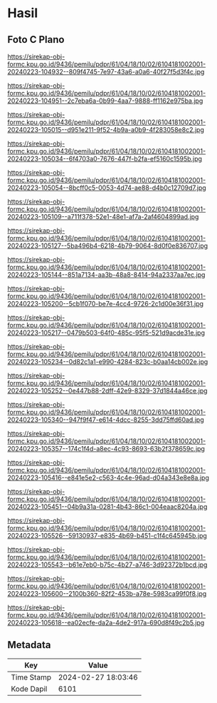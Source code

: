 # Hasil

## Foto C Plano

https://sirekap-obj-formc.kpu.go.id/9436/pemilu/pdpr/61/04/18/10/02/6104181002001-20240223-104932--809f4745-7e97-43a6-a0a6-40f27f5d3f4c.jpg

https://sirekap-obj-formc.kpu.go.id/9436/pemilu/pdpr/61/04/18/10/02/6104181002001-20240223-104951--2c7eba6a-0b99-4aa7-9888-ff1162e975ba.jpg

https://sirekap-obj-formc.kpu.go.id/9436/pemilu/pdpr/61/04/18/10/02/6104181002001-20240223-105015--d951e211-9f52-4b9a-a0b9-4f283058e8c2.jpg

https://sirekap-obj-formc.kpu.go.id/9436/pemilu/pdpr/61/04/18/10/02/6104181002001-20240223-105034--6f4703a0-7676-447f-b2fa-ef5160c1595b.jpg

https://sirekap-obj-formc.kpu.go.id/9436/pemilu/pdpr/61/04/18/10/02/6104181002001-20240223-105054--8bcff0c5-0053-4d74-ae88-d4b0c12709d7.jpg

https://sirekap-obj-formc.kpu.go.id/9436/pemilu/pdpr/61/04/18/10/02/6104181002001-20240223-105109--a711f378-52e1-48e1-af7a-2af4604899ad.jpg

https://sirekap-obj-formc.kpu.go.id/9436/pemilu/pdpr/61/04/18/10/02/6104181002001-20240223-105127--5ba496b4-6218-4b79-9064-8d0f0e836707.jpg

https://sirekap-obj-formc.kpu.go.id/9436/pemilu/pdpr/61/04/18/10/02/6104181002001-20240223-105144--851a7134-aa3b-48a8-8414-94a2337aa7ec.jpg

https://sirekap-obj-formc.kpu.go.id/9436/pemilu/pdpr/61/04/18/10/02/6104181002001-20240223-105200--5cb1f070-be7e-4cc4-9726-2c1d00e36f31.jpg

https://sirekap-obj-formc.kpu.go.id/9436/pemilu/pdpr/61/04/18/10/02/6104181002001-20240223-105217--0479b503-64f0-485c-95f5-521d9acde31e.jpg

https://sirekap-obj-formc.kpu.go.id/9436/pemilu/pdpr/61/04/18/10/02/6104181002001-20240223-105234--0d82c1a1-e990-4284-823c-b0aa14cb002e.jpg

https://sirekap-obj-formc.kpu.go.id/9436/pemilu/pdpr/61/04/18/10/02/6104181002001-20240223-105252--0e447b88-2dff-42e9-8329-37d1844a46ce.jpg

https://sirekap-obj-formc.kpu.go.id/9436/pemilu/pdpr/61/04/18/10/02/6104181002001-20240223-105340--947f9f47-e614-4dcc-8255-3dd75ffd60ad.jpg

https://sirekap-obj-formc.kpu.go.id/9436/pemilu/pdpr/61/04/18/10/02/6104181002001-20240223-105357--174c1f4d-a8ec-4c93-8693-63b2f378659c.jpg

https://sirekap-obj-formc.kpu.go.id/9436/pemilu/pdpr/61/04/18/10/02/6104181002001-20240223-105416--e841e5e2-c563-4c4e-96ad-d04a343e8e8a.jpg

https://sirekap-obj-formc.kpu.go.id/9436/pemilu/pdpr/61/04/18/10/02/6104181002001-20240223-105451--04b9a31a-0281-4b43-86c1-004eaac8204a.jpg

https://sirekap-obj-formc.kpu.go.id/9436/pemilu/pdpr/61/04/18/10/02/6104181002001-20240223-105526--59130937-e835-4b69-b451-c1f4c645945b.jpg

https://sirekap-obj-formc.kpu.go.id/9436/pemilu/pdpr/61/04/18/10/02/6104181002001-20240223-105543--b61e7eb0-b75c-4b27-a746-3d92372b1bcd.jpg

https://sirekap-obj-formc.kpu.go.id/9436/pemilu/pdpr/61/04/18/10/02/6104181002001-20240223-105600--2100b360-82f2-453b-a78e-5983ca99f0f8.jpg

https://sirekap-obj-formc.kpu.go.id/9436/pemilu/pdpr/61/04/18/10/02/6104181002001-20240223-105618--ea02ecfe-da2a-4de2-917a-690d8f49c2b5.jpg


## Metadata

| Key        | Value               |
| ---------- | ------------------- |
| Time Stamp | 2024-02-27 18:03:46 |
| Kode Dapil | 6101                |



